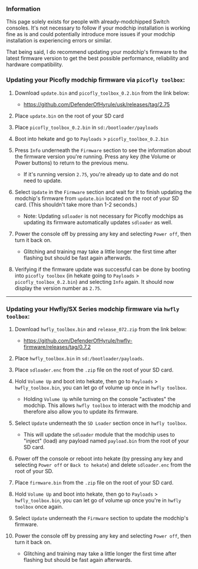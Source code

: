 ### **Information**

This page solely exists for people with already-modchipped Switch consoles. It's not necessary to follow if your modchip installation is working fine as is and could potentially introduce more issues if your modchip installation is experiencing errors or similar.

That being said, I do recommend updating your modchip's firmware to the latest firmware version to get the best possible performance, reliability and hardware compatibility.


### **Updating your Picofly modchip firmware via `picofly toolbox`:**

1. Download `update.bin` and `picofly_toolbox_0.2.bin` from the link below:

    - <a href="https://github.com/DefenderOfHyrule/usk/releases/tag/2.75">https://github.com/DefenderOfHyrule/usk/releases/tag/2.75</a>

2. Place `update.bin` on the root of your SD card

3. Place `picofly_toolbox_0.2.bin` in `sd:/bootloader/payloads`

4. Boot into hekate and go to `Payloads` > `picofly_toolbox_0.2.bin`

5. Press `Info` underneath the `Firmware` section to see the information about the firmware version you're running. Press any key (the Volume or Power buttons) to return to the previous menu.
    - If it's running version `2.75`, you're already up to date and do not need to update.

6. Select `Update` in the `Firmware` section and wait for it to finish updating the modchip's firmware from `update.bin` located on the root of your SD card. (This shouldn't take more than 1-2 seconds.)

    - Note: Updating `sdloader` is not necessary for Picofly modchips as updating its firmware automatically updates `sdloader` as well.

7. Power the console off by pressing any key and selecting `Power off`, then turn it back on.

    - Glitching and training may take a little longer the first time after flashing but should be fast again afterwards.

8. Verifying if the firmware update was successful can be done by booting into `picofly toolbox` (in hekate going to `Payloads` > `picofly_toolbox_0.2.bin`) and selecting `Info` again. It should now display the version number as `2.75`.

-----

### **Updating your Hwfly/SX Series modchip firmware via `hwfly toolbox`:**

1. Download `hwfly_toolbox.bin` and `release_072.zip` from the link below:

    - <a href="https://github.com/DefenderOfHyrule/hwfly-firmware/releases/tag/0.7.2">https://github.com/DefenderOfHyrule/hwfly-firmware/releases/tag/0.7.2</a>

2. Place `hwfly_toolbox.bin` in `sd:/bootloader/payloads`.

3. Place `sdloader.enc` from the `.zip` file on the root of your SD card.

4. Hold `Volume Up` and boot into hekate, then go to `Payloads` > `hwfly_toolbox.bin`, you can let go of volume up once in `hwfly toolbox`.

    - Holding `Volume Up` while turning on the console "activates" the modchip. This allows `hwfly toolbox` to interact with the modchip and therefore also allow you to update its firmware.

5. Select `Update` underneath the `SD Loader` section once in `hwfly toolbox`.

    - This will update the `sdloader` module that the modchip uses to "inject" (load) any payload named `payload.bin` from the root of your SD card.

6. Power off the console or reboot into hekate (by pressing any key and selecting `Power off` or `Back to hekate`) and delete `sdloader.enc` from the root of your SD.

7. Place `firmware.bin` from the `.zip` file on the root of your SD card.

8. Hold `Volume Up` and boot into hekate, then go to `Payloads` > `hwfly_toolbox.bin`, you can let go of volume up once you're in `hwfly toolbox` once again.

9. Select `Update` underneath the `Firmware` section to update the modchip's firmware.

10. Power the console off by pressing any key and selecting `Power off`, then turn it back on.

    - Glitching and training may take a little longer the first time after flashing but should be fast again afterwards.
